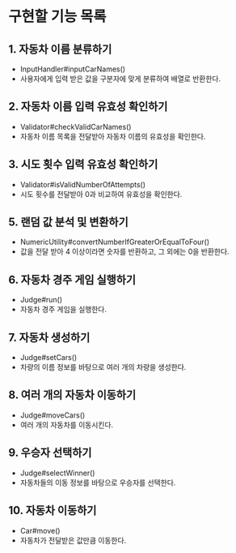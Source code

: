 # 구현할 기능 목록
## 1. 자동차 이름 분류하기
- InputHandler#inputCarNames()
- 사용자에게 입력 받은 값을 구분자에 맞게 분류하여 배열로 반환한다.

## 2. 자동차 이름 입력 유효성 확인하기
- Validator#checkValidCarNames()
- 자동차 이름 목록을 전달받아 자동차 이름의 유효성을 확인한다.

## 3. 시도 횟수 입력 유효성 확인하기
- Validator#isValidNumberOfAttempts()
- 시도 횟수를 전달받아 0과 비교하여 유효성을 확인한다.

## 5. 랜덤 값 분석 및 변환하기
- NumericUtility#convertNumberIfGreaterOrEqualToFour()
- 값을 전달 받아 4 이상이라면 숫자를 반환하고, 그 외에는 0을 반환한다.

## 6. 자동차 경주 게임 실행하기
- Judge#run()
- 자동차 경주 게임을 실행한다.

## 7. 자동차 생성하기
- Judge#setCars()
- 차량의 이름 정보를 바탕으로 여러 개의 차량을 생성한다.

## 8. 여러 개의 자동차 이동하기
- Judge#moveCars()
- 여러 개의 자동차를 이동시킨다.

## 9. 우승자 선택하기
- Judge#selectWinner()
- 자동차들의 이동 정보를 바탕으로 우승자를 선택한다.

## 10. 자동차 이동하기
- Car#move()
- 자동차가 전달받은 값만큼 이동한다.

